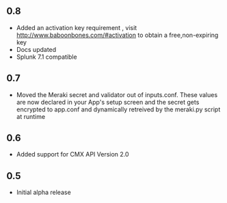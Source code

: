 0.8
-----
* Added an activation key requirement , visit http://www.baboonbones.com/#activation to obtain a free,non-expiring key
* Docs updated
* Splunk 7.1 compatible

0.7
---
* Moved the Meraki secret and validator out of inputs.conf. These values are now declared in your App's setup screen and the secret gets encrypted to app.conf and dynamically retreived by the meraki.py script at runtime

0.6
---
* Added support for CMX API Version 2.0

0.5
---
* Initial alpha release